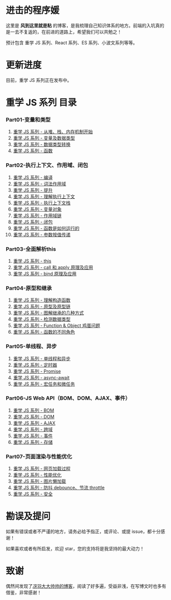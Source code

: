 # 进击的程序媛
这里是 **风到这里就是粘** 的博客，是我梳理自己知识体系的地方。前端的入坑真的是一去不复返的，在前进的道路上，希望我们可以共勉之！

预计包含 重学 JS 系列、React 系列、ES 系列、小波文系列等等。

# 更新进度
目前，重学 JS 系列正在发布中。

# 重学 JS 系列 目录
### Part01-变量和类型
1. [重学 JS 系列 - 从堆、栈、内存机制开始](https://github.com/chenchen0224/webfrontend-space/blob/master/articles/Part01-%E5%8F%98%E9%87%8F%E5%92%8C%E7%B1%BB%E5%9E%8B/01_%E4%BB%8E%E5%A0%86%E3%80%81%E6%A0%88%E3%80%81%E5%86%85%E5%AD%98%E6%9C%BA%E5%88%B6%E5%BC%80%E5%A7%8B.md)
2. [重学 JS 系列 - 变量及数据类型](https://github.com/chenchen0224/webfrontend-space/blob/master/articles/Part01-%E5%8F%98%E9%87%8F%E5%92%8C%E7%B1%BB%E5%9E%8B/02_%E5%8F%98%E9%87%8F%E5%8F%8A%E6%95%B0%E6%8D%AE%E7%B1%BB%E5%9E%8B.md)
3. [重学 JS 系列 - 数据类型转换](https://github.com/chenchen0224/webfrontend-space/blob/master/articles/Part01-%E5%8F%98%E9%87%8F%E5%92%8C%E7%B1%BB%E5%9E%8B/03_%E6%95%B0%E6%8D%AE%E7%B1%BB%E5%9E%8B%E8%BD%AC%E6%8D%A2.md)
4. [重学 JS 系列 - 函数](https://github.com/chenchen0224/webfrontend-space/blob/master/articles/Part01-%E5%8F%98%E9%87%8F%E5%92%8C%E7%B1%BB%E5%9E%8B/04_%E5%87%BD%E6%95%B0.md)

### Part02-执行上下文、作用域、闭包
1. [重学 JS 系列 - 编译](https://github.com/chenchen0224/webfrontend-space/blob/master/articles/Part02-%E6%89%A7%E8%A1%8C%E4%B8%8A%E4%B8%8B%E6%96%87%E3%80%81%E4%BD%9C%E7%94%A8%E5%9F%9F%E3%80%81%E9%97%AD%E5%8C%85/01_%E7%BC%96%E8%AF%91.md)
2. [重学 JS 系列 - 词法作用域](https://github.com/chenchen0224/webfrontend-space/blob/master/articles/Part02-%E6%89%A7%E8%A1%8C%E4%B8%8A%E4%B8%8B%E6%96%87%E3%80%81%E4%BD%9C%E7%94%A8%E5%9F%9F%E3%80%81%E9%97%AD%E5%8C%85/02_%E8%AF%8D%E6%B3%95%E4%BD%9C%E7%94%A8%E5%9F%9F.md)
3. [重学 JS 系列 - 提升](https://github.com/chenchen0224/webfrontend-space/blob/master/articles/Part02-%E6%89%A7%E8%A1%8C%E4%B8%8A%E4%B8%8B%E6%96%87%E3%80%81%E4%BD%9C%E7%94%A8%E5%9F%9F%E3%80%81%E9%97%AD%E5%8C%85/03_%E6%8F%90%E5%8D%87.md)
4. [重学 JS 系列 - 理解执行上下文](https://github.com/chenchen0224/webfrontend-space/blob/master/articles/Part02-%E6%89%A7%E8%A1%8C%E4%B8%8A%E4%B8%8B%E6%96%87%E3%80%81%E4%BD%9C%E7%94%A8%E5%9F%9F%E3%80%81%E9%97%AD%E5%8C%85/04_%E7%90%86%E8%A7%A3%E6%89%A7%E8%A1%8C%E4%B8%8A%E4%B8%8B%E6%96%87.md)
5. [重学 JS 系列 - 执行上下文栈](https://github.com/chenchen0224/webfrontend-space/blob/master/articles/Part02-%E6%89%A7%E8%A1%8C%E4%B8%8A%E4%B8%8B%E6%96%87%E3%80%81%E4%BD%9C%E7%94%A8%E5%9F%9F%E3%80%81%E9%97%AD%E5%8C%85/05_%E6%89%A7%E8%A1%8C%E4%B8%8A%E4%B8%8B%E6%96%87%E6%A0%88.md)
6. [重学 JS 系列 - 变量对象](https://github.com/chenchen0224/webfrontend-space/blob/master/articles/Part02-%E6%89%A7%E8%A1%8C%E4%B8%8A%E4%B8%8B%E6%96%87%E3%80%81%E4%BD%9C%E7%94%A8%E5%9F%9F%E3%80%81%E9%97%AD%E5%8C%85/06_%E5%8F%98%E9%87%8F%E5%AF%B9%E8%B1%A1.md)
7. [重学 JS 系列 - 作用域链](https://github.com/chenchen0224/webfrontend-space/blob/master/articles/Part02-%E6%89%A7%E8%A1%8C%E4%B8%8A%E4%B8%8B%E6%96%87%E3%80%81%E4%BD%9C%E7%94%A8%E5%9F%9F%E3%80%81%E9%97%AD%E5%8C%85/07_%E4%BD%9C%E7%94%A8%E5%9F%9F%E9%93%BE.md)
8. [重学 JS 系列 - 闭包](https://github.com/chenchen0224/webfrontend-space/blob/master/articles/Part02-%E6%89%A7%E8%A1%8C%E4%B8%8A%E4%B8%8B%E6%96%87%E3%80%81%E4%BD%9C%E7%94%A8%E5%9F%9F%E3%80%81%E9%97%AD%E5%8C%85/08_%E9%97%AD%E5%8C%85.md)
10. [重学 JS 系列 - 函数是如何运行的](https://github.com/chenchen0224/webfrontend-space/blob/master/articles/Part02-%E6%89%A7%E8%A1%8C%E4%B8%8A%E4%B8%8B%E6%96%87%E3%80%81%E4%BD%9C%E7%94%A8%E5%9F%9F%E3%80%81%E9%97%AD%E5%8C%85/09_%E5%87%BD%E6%95%B0%E6%98%AF%E5%A6%82%E4%BD%95%E8%BF%90%E8%A1%8C%E7%9A%84.md)
11. [重学 JS 系列 - 参数按值传递](https://github.com/chenchen0224/webfrontend-space/blob/master/articles/Part02-%E6%89%A7%E8%A1%8C%E4%B8%8A%E4%B8%8B%E6%96%87%E3%80%81%E4%BD%9C%E7%94%A8%E5%9F%9F%E3%80%81%E9%97%AD%E5%8C%85/10_%E5%8F%82%E6%95%B0%E6%8C%89%E5%80%BC%E4%BC%A0%E9%80%92.md)
### Part03-全面解析this
1. [重学 JS 系列 - this](https://github.com/chenchen0224/webfrontend-space/blob/master/articles/Part03-%E5%85%A8%E9%9D%A2%E8%A7%A3%E6%9E%90this/01_this.md)
2. [重学 JS 系列 - call 和 apply 原理及应用](https://github.com/chenchen0224/webfrontend-space/blob/master/articles/Part03-%E5%85%A8%E9%9D%A2%E8%A7%A3%E6%9E%90this/02_call%20%E5%92%8C%20apply%20%E5%8E%9F%E7%90%86%E5%8F%8A%E5%BA%94%E7%94%A8.md)
3. [重学 JS 系列 - bind 原理及应用](https://github.com/chenchen0224/webfrontend-space/blob/master/articles/Part03-%E5%85%A8%E9%9D%A2%E8%A7%A3%E6%9E%90this/03_bind%20%E5%8E%9F%E7%90%86%E5%8F%8A%E5%BA%94%E7%94%A8.md)
### Part04-原型和继承
1. [重学 JS 系列 - 理解构造函数](https://github.com/chenchen0224/webfrontend-space/blob/master/articles/Part04-%E5%8E%9F%E5%9E%8B%E5%92%8C%E7%BB%A7%E6%89%BF/01_%E7%90%86%E8%A7%A3%E6%9E%84%E9%80%A0%E5%87%BD%E6%95%B0.md)
2. [重学 JS 系列 - 原型及原型链](https://github.com/chenchen0224/webfrontend-space/blob/master/articles/Part04-%E5%8E%9F%E5%9E%8B%E5%92%8C%E7%BB%A7%E6%89%BF/02_%E5%8E%9F%E5%9E%8B%E5%8F%8A%E5%8E%9F%E5%9E%8B%E9%93%BE.md)
3. [重学 JS 系列 - 图解继承的几种方式](https://github.com/chenchen0224/webfrontend-space/blob/master/articles/Part04-%E5%8E%9F%E5%9E%8B%E5%92%8C%E7%BB%A7%E6%89%BF/03_%E5%9B%BE%E8%A7%A3%E7%BB%A7%E6%89%BF%E7%9A%84%E5%87%A0%E7%A7%8D%E6%96%B9%E5%BC%8F.md)
4. [重学 JS 系列 - 检测数据类型](https://github.com/chenchen0224/webfrontend-space/blob/master/articles/Part04-%E5%8E%9F%E5%9E%8B%E5%92%8C%E7%BB%A7%E6%89%BF/03_%E6%A3%80%E6%B5%8B%E6%95%B0%E6%8D%AE%E7%B1%BB%E5%9E%8B.md)
5. [重学 JS 系列 - Function & Object 鸡蛋问题](https://github.com/chenchen0224/webfrontend-space/blob/master/articles/Part04-%E5%8E%9F%E5%9E%8B%E5%92%8C%E7%BB%A7%E6%89%BF/04_Function%20%26%20Object%20%E9%B8%A1%E8%9B%8B%E9%97%AE%E9%A2%98.md)
6. [重学 JS 系列 - 函数的不同角色](https://github.com/chenchen0224/webfrontend-space/blob/master/articles/Part04-%E5%8E%9F%E5%9E%8B%E5%92%8C%E7%BB%A7%E6%89%BF/05_%E5%87%BD%E6%95%B0%E7%9A%84%E4%B8%8D%E5%90%8C%E8%A7%92%E8%89%B2.md)

### Part05-单线程、异步
1. [重学 JS 系列 - 单线程和异步](https://github.com/chenchen0224/webfrontend-space/blob/master/articles/Part05-%E5%8D%95%E7%BA%BF%E7%A8%8B%E3%80%81%E5%BC%82%E6%AD%A5/01_%E5%8D%95%E7%BA%BF%E7%A8%8B%E5%92%8C%E5%BC%82%E6%AD%A5.md)
2. [重学 JS 系列 - 定时器](https://github.com/chenchen0224/webfrontend-space/blob/master/articles/Part05-%E5%8D%95%E7%BA%BF%E7%A8%8B%E3%80%81%E5%BC%82%E6%AD%A5/02_%E5%AE%9A%E6%97%B6%E5%99%A8.md)
3. [重学 JS 系列 - Promise](https://github.com/chenchen0224/webfrontend-space/blob/master/articles/Part05-%E5%8D%95%E7%BA%BF%E7%A8%8B%E3%80%81%E5%BC%82%E6%AD%A5/02_Promise.md)
4. [重学 JS 系列 - async-await](https://github.com/chenchen0224/webfrontend-space/blob/master/articles/Part05-%E5%8D%95%E7%BA%BF%E7%A8%8B%E3%80%81%E5%BC%82%E6%AD%A5/03_async-await.md)
5. [重学 JS 系列 - 宏任务和微任务](https://github.com/chenchen0224/webfrontend-space/blob/master/articles/Part05-%E5%8D%95%E7%BA%BF%E7%A8%8B%E3%80%81%E5%BC%82%E6%AD%A5/04_%E5%AE%8F%E4%BB%BB%E5%8A%A1%E3%80%81%E5%BE%AE%E4%BB%BB%E5%8A%A1.md)

### Part06-JS Web API（BOM、DOM、AJAX、事件）
1. [重学 JS 系列 - BOM](https://github.com/chenchen0224/webfrontend-space/blob/master/articles/Part06-JS%20Web%20API%EF%BC%88BOM%E3%80%81DOM%E3%80%81AJAX%E3%80%81%E4%BA%8B%E4%BB%B6%EF%BC%89/01_BOM.md)
2. [重学 JS 系列 - DOM](https://github.com/chenchen0224/webfrontend-space/blob/master/articles/Part06-JS%20Web%20API%EF%BC%88BOM%E3%80%81DOM%E3%80%81AJAX%E3%80%81%E4%BA%8B%E4%BB%B6%EF%BC%89/02_DOM.md)
3. [重学 JS 系列 - AJAX](https://github.com/chenchen0224/webfrontend-space/blob/master/articles/Part06-JS%20Web%20API%EF%BC%88BOM%E3%80%81DOM%E3%80%81AJAX%E3%80%81%E4%BA%8B%E4%BB%B6%EF%BC%89/03_AJAX.md)
4. [重学 JS 系列 - 跨域](https://github.com/chenchen0224/webfrontend-space/blob/master/articles/Part06-JS%20Web%20API%EF%BC%88BOM%E3%80%81DOM%E3%80%81AJAX%E3%80%81%E4%BA%8B%E4%BB%B6%EF%BC%89/04_%E8%B7%A8%E5%9F%9F.md)
5. [重学 JS 系列 - 事件](https://github.com/chenchen0224/webfrontend-space/blob/master/articles/Part06-JS%20Web%20API%EF%BC%88BOM%E3%80%81DOM%E3%80%81AJAX%E3%80%81%E4%BA%8B%E4%BB%B6%EF%BC%89/05_%E4%BA%8B%E4%BB%B6.md)
6. [重学 JS 系列 - 存储](https://github.com/chenchen0224/webfrontend-space/blob/master/articles/Part06-JS%20Web%20API%EF%BC%88BOM%E3%80%81DOM%E3%80%81AJAX%E3%80%81%E4%BA%8B%E4%BB%B6%EF%BC%89/06_%E5%AD%98%E5%82%A8.md)

### Part07-页面渲染与性能优化
1. [重学 JS 系列 - 网页加载过程](https://github.com/chenchen0224/webfrontend-space/blob/master/articles/Part07-%E9%A1%B5%E9%9D%A2%E6%B8%B2%E6%9F%93%E4%B8%8E%E6%80%A7%E8%83%BD%E4%BC%98%E5%8C%96/01_%E7%BD%91%E9%A1%B5%E5%8A%A0%E8%BD%BD%E8%BF%87%E7%A8%8B.md)
2. [重学 JS 系列 - 性能优化](https://github.com/chenchen0224/webfrontend-space/blob/master/articles/Part07-%E9%A1%B5%E9%9D%A2%E6%B8%B2%E6%9F%93%E4%B8%8E%E6%80%A7%E8%83%BD%E4%BC%98%E5%8C%96/02_%E6%80%A7%E8%83%BD%E4%BC%98%E5%8C%96.md)
3. [重学 JS 系列 - 图片懒加载](https://github.com/chenchen0224/webfrontend-space/blob/master/articles/Part07-%E9%A1%B5%E9%9D%A2%E6%B8%B2%E6%9F%93%E4%B8%8E%E6%80%A7%E8%83%BD%E4%BC%98%E5%8C%96/03_%E5%9B%BE%E7%89%87%E6%87%92%E5%8A%A0%E8%BD%BD.md)
4. [重学 JS 系列 - 防抖 debounce、节流 throttle](https://github.com/chenchen0224/webfrontend-space/blob/master/articles/Part07-%E9%A1%B5%E9%9D%A2%E6%B8%B2%E6%9F%93%E4%B8%8E%E6%80%A7%E8%83%BD%E4%BC%98%E5%8C%96/04_%E9%98%B2%E6%8A%96%20debounce%E3%80%81%E8%8A%82%E6%B5%81%20throttle.md)
5. [重学 JS 系列 - 安全](https://github.com/chenchen0224/webfrontend-space/blob/master/articles/Part07-%E9%A1%B5%E9%9D%A2%E6%B8%B2%E6%9F%93%E4%B8%8E%E6%80%A7%E8%83%BD%E4%BC%98%E5%8C%96/05_%E5%AE%89%E5%85%A8.md)



# 勘误及提问
如果有错误或者不严谨的地方，请务必给予指正，或评论、或提 issue，都十分感谢！

如果喜欢或者有所启发，欢迎 star，您的支持将是我坚持的最大动力！


# 致谢
偶然间发现了[冴羽大大帅帅的博客](https://github.com/mqyqingfeng/Blog)，阅读了好多遍，受益非浅，在写博文时也多有借鉴，非常感谢！


